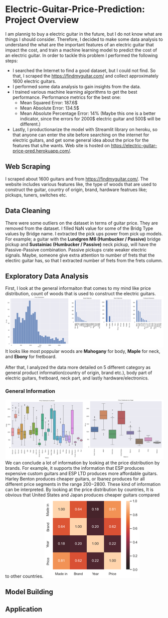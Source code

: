 # Electric-Guitar-Price-Prediction: Project Overview
I am plannig to buy a electric guitar in the future, but I do not know what are things I should consider. Therefore, I decided to make some data analysis to understand the what are the important features of an electric guitar that impact the cost, and train a machine learning model to predict the cost of an electric guitar. In order to tackle this problem I performed the following steps:
* I searched the Internet to find a good dataset, but I could not find. So that, I scraped the https://findmyguitar.com/ and collect approximately 1600 electric guitars.
* I performed some data analysis to gain insights from the data.
* I trained various machine learning algorithms to get the best performance. Performance metrics for the best one:
  * Mean Squared Error: 187.6$
  * Mean Absolute Error: 134.5$
  * Mean Absolute Percentage Error: 14% (Maybe this one is a better indicator, since the errors for 2000$ electric guitar and 500$ will be different.)
* Lastly, I productionarize the model with Streamlit library on heroku, so that anyone can enter the site before searching on the internet for electric guitars, and get some general idea about the price for the features that s/he wants. Web site is hosted on https://electric-guitar-price-pred.herokuapp.com/.
## Web Scraping
I scraped about 1600 guitars and from https://findmyguitar.com/. The website includes various features like, the type of woods that are used to construct the guitar, country of origin, brand, hardware featrues like; pickups, tuners, switches etc.
## Data Cleaning
There were some outliers on the dataset in terms of guitar price. They are removed from the dataset. I filled NaN value for some of the Bridg Type values by Bridge name. I extracted the pick ups power from pick up models. For example; a guitar with the <b>Lundgren M6 (Humbucker / Passive)</b> bridge pickup and <b>Sustainiac (Humbucker / Passive)</b> neck pickup, will have the Passive-Passive combination. Passive pickups crate weaker electric signals. Maybe, someone give extra attention to number of frets that the electirc guitar has, so that I extracted number of frets from the frets column.   
## Exploratory Data Analysis
First, I look at the general informaiton that comes to my mind like price distribution, count of woods that is used to construct the electric guitars. 
![alt text for screen readers](images/price-dist.png "Price Distribution and Wood Counts")
It looks like most poppular woods are <b>Mahogany</b> for body, <b>Maple</b> for neck, and <b>Ebony</b> for fretboard. </br> </br>
After that, I analyzed the data more detailed on 5 different category as general product information(country of origin, brand etc.), body part of electric guitars, fretboard, neck part, and lastly hardware/electronics.  
### General Information
![alt text for screen readers](images/price-dist-by-brand-country.png "Price Distribution by Brand and Country")
We can conclude a lot of information by looking at the price distribution by brands. For example, it supports the information that ESP produces expensive custom guitars and ESP LTD produces more affordable guitars. Harley Benton produces cheaper guitars, or Ibanez produces for all different price segments in the range 200$-2800$. These kind of information can be interpreted. By looking at the price distribution by countries, It is obvious that United States and Japan produces cheaper guitars compared to other countries.
![alt text for screen readers](images/correlation.png "Price Distribution by Brand and Country")
## Model Building
## Application
